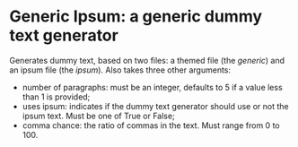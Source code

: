 # Generic Ipsum: a generic dummy text generator #

Generates dummy text, based on two files: a themed file (the _generic_) and an ipsum file (the _ipsum_).
Also takes three other arguments:
* number of paragraphs: must be an integer, defaults to 5 if a value less than 1 is provided;
* uses ipsum: indicates if the dummy text generator should use or not the ipsum text. Must be one of True or False;
* comma chance: the ratio of commas in the text. Must range from 0 to 100.
